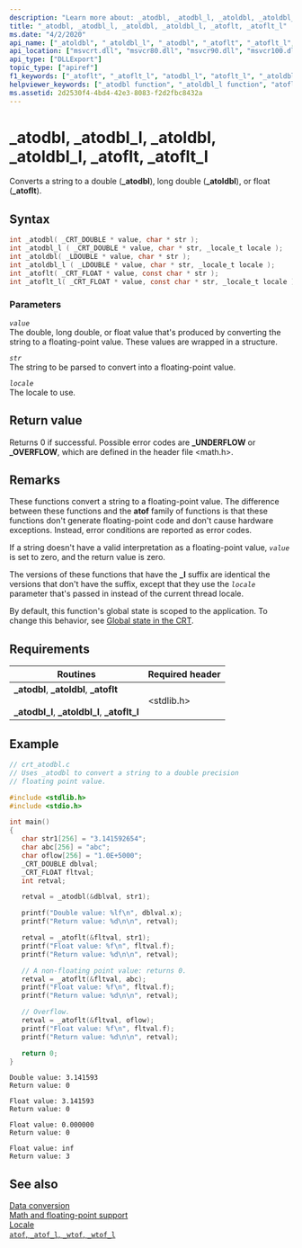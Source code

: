 ```yaml
---
description: "Learn more about: _atodbl, _atodbl_l, _atoldbl, _atoldbl_l, _atoflt, _atoflt_l"
title: "_atodbl, _atodbl_l, _atoldbl, _atoldbl_l, _atoflt, _atoflt_l"
ms.date: "4/2/2020"
api_name: ["_atoldbl", "_atoldbl_l", "_atodbl", "_atoflt", "_atoflt_l", "_atodbl_l", "_o__atodbl", "_o__atodbl_l", "_o__atoflt", "_o__atoflt_l", "_o__atoldbl", "_o__atoldbl_l"]
api_location: ["msvcrt.dll", "msvcr80.dll", "msvcr90.dll", "msvcr100.dll", "msvcr100_clr0400.dll", "msvcr110.dll", "msvcr110_clr0400.dll", "msvcr120.dll", "msvcr120_clr0400.dll", "ucrtbase.dll", "api-ms-win-crt-convert-l1-1-0.dll", "api-ms-win-crt-private-l1-1-0.dll"]
api_type: ["DLLExport"]
topic_type: ["apiref"]
f1_keywords: ["_atoflt", "_atoflt_l", "atodbl_l", "atoflt_l", "_atoldbl", "_atoldbl_l", "atodbl", "_atodbl_l", "atoldbl", "atoflt", "atoldbl_l", "_atodbl"]
helpviewer_keywords: ["_atodbl function", "_atoldbl_l function", "atoflt function", "atoflt_l function", "atoldbl function", "_atoldbl function", "atodbl_l function", "_atoflt_l function", "atoldbl_l function", "atodbl function", "string conversion, to floating point values", "_atoflt function", "_atodbl_l function"]
ms.assetid: 2d2530f4-4bd4-42e3-8083-f2d2fbc8432a
---
```

# _atodbl, _atodbl_l, _atoldbl, _atoldbl_l, _atoflt, _atoflt_l

Converts a string to a double (**_atodbl**), long double (**_atoldbl**), or float (**_atoflt**).

## Syntax

```C
int _atodbl( _CRT_DOUBLE * value, char * str );
int _atodbl_l ( _CRT_DOUBLE * value, char * str, _locale_t locale );
int _atoldbl( _LDOUBLE * value, char * str );
int _atoldbl_l ( _LDOUBLE * value, char * str, _locale_t locale );
int _atoflt( _CRT_FLOAT * value, const char * str );
int _atoflt_l( _CRT_FLOAT * value, const char * str, _locale_t locale );
```

### Parameters

*`value`*\
The double, long double, or float value that's produced by converting the string to a floating-point value. These values are wrapped in a structure.

*`str`*\
The string to be parsed to convert into a floating-point value.

*`locale`*\
The locale to use.

## Return value

Returns 0 if successful. Possible error codes are **_UNDERFLOW** or **_OVERFLOW**, which are defined in the header file \<math.h>.

## Remarks

These functions convert a string to a floating-point value. The difference between these functions and the **atof** family of functions is that these functions don't generate floating-point code and don't cause hardware exceptions. Instead, error conditions are reported as error codes.

If a string doesn't have a valid interpretation as a floating-point value, *`value`* is set to zero, and the return value is zero.

The versions of these functions that have the **_l** suffix are identical the versions that don't have the suffix, except that they use the *`locale`* parameter that's passed in instead of the current thread locale.

By default, this function's global state is scoped to the application. To change this behavior, see [Global state in the CRT](../global-state.md).

## Requirements

|Routines|Required header|
|--------------|---------------------|
|**_atodbl**, **_atoldbl**, **_atoflt**<br /><br /> **_atodbl_l**, **_atoldbl_l**, **_atoflt_l**|\<stdlib.h>|

## Example

```C
// crt_atodbl.c
// Uses _atodbl to convert a string to a double precision
// floating point value.

#include <stdlib.h>
#include <stdio.h>

int main()
{
   char str1[256] = "3.141592654";
   char abc[256] = "abc";
   char oflow[256] = "1.0E+5000";
   _CRT_DOUBLE dblval;
   _CRT_FLOAT fltval;
   int retval;

   retval = _atodbl(&dblval, str1);

   printf("Double value: %lf\n", dblval.x);
   printf("Return value: %d\n\n", retval);

   retval = _atoflt(&fltval, str1);
   printf("Float value: %f\n", fltval.f);
   printf("Return value: %d\n\n", retval);

   // A non-floating point value: returns 0.
   retval = _atoflt(&fltval, abc);
   printf("Float value: %f\n", fltval.f);
   printf("Return value: %d\n\n", retval);

   // Overflow.
   retval = _atoflt(&fltval, oflow);
   printf("Float value: %f\n", fltval.f);
   printf("Return value: %d\n\n", retval);

   return 0;
}
```

```Output
Double value: 3.141593
Return value: 0

Float value: 3.141593
Return value: 0

Float value: 0.000000
Return value: 0

Float value: inf
Return value: 3
```

## See also

[Data conversion](../data-conversion.md)\
[Math and floating-point support](../floating-point-support.md)\
[Locale](../locale.md)\
[`atof`, `_atof_l`, `_wtof`, `_wtof_l`](atof-atof-l-wtof-wtof-l.md)
